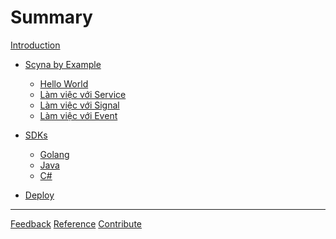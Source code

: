 # Summary

[Introduction](./introduction.md)

- [Scyna by Example](./example/overview.md)
  - [Hello World](./example/example-1.md)
  - [Làm việc với Service](./example/example-2.md)
  - [Làm việc với Signal]()
  - [Làm việc với Event]()

- [SDKs](./sdk/overview.md)
  - [Golang]()
  - [Java]()
  - [C#]()
- [Deploy]()
-----------

[Feedback](./feedback.md)
[Reference](./reference.md)
[Contribute](./contribute.md)
